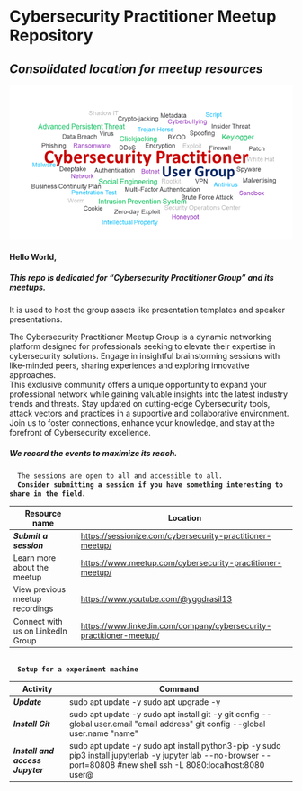 
<h1 class="code-line" data-line-start=0 data-line-end=1 ><a id="Microsoft_Governance_User_Group_Repository_0"></a>Cybersecurity Practitioner Meetup Repository</h1>
<h2 class="code-line" data-line-start=1 data-line-end=2 ><a id="_Consolidated_location_for_meetup_resources__1"></a><em>Consolidated location for meetup resources</em></h2>
<p class="has-line-data" data-line-start="3" data-line-end="4"><a href="https://www.meetup.com/cybersecurity-practitioner-meetup/"><img src="https://raw.githubusercontent.com/MeetupRepo/CybersecurityPractitionerMeetup/main/groupAssets/CSPM_logo.png" alt="N|Solid"></a></p>
<h4 class="code-line" data-line-start=5 data-line-end=6 ><a id="Hello_World_5"></a>Hello World,</h4>
<h5 class="code-line" data-line-start=7 data-line-end=8 ><a id="This_repo_is_dedicated_for_Microsoft_Governance_User_Group_and_its_meetups_7"></a>This repo is dedicated for “Cybersecurity Practitioner Group” and its meetups.</h5>
<p class="has-line-data" data-line-start="8" data-line-end="9">It is used to host the group assets like presentation templates and speaker presentations.</p>
<p class="has-line-data" data-line-start="10" data-line-end="12">The Cybersecurity Practitioner Meetup Group is a dynamic networking platform designed for professionals seeking to elevate their expertise in cybersecurity solutions. Engage in insightful brainstorming sessions with like-minded peers, sharing experiences and exploring innovative approaches.<br>
This exclusive community offers a unique opportunity to expand your professional network while gaining valuable insights into the latest industry trends and threats. Stay updated on cutting-edge Cybersecurity tools, attack vectors and practices in a supportive and collaborative environment. Join us to foster connections, enhance your knowledge, and stay at the forefront of Cybersecurity excellence.</p>
<h4 class="code-line" data-line-start=12 data-line-end=13 ><a id="_12"></a></h4>
<h5 class="code-line" data-line-start=13 data-line-end=14 ><a id="We_record_the_events_to_maximize_its_reach_13"></a>We record the events to maximize its reach.</h5>
<pre><code class="has-line-data" data-line-start="15" data-line-end="17" class="language-sh">  The sessions are open to all and accessible to all. 
  <b>Consider submitting a session if you have something interesting to share in the field.</b>
</code></pre>
<table class="table table-striped table-bordered">
<thead>
<tr>
<th>Resource name</th>
<th>Location</th>
</tr>
</thead>
<tbody>
<tr>
<td><b><i>Submit a session</i></b></td>
<td><a href="https://sessionize.com/cybersecurity-practitioner-meetup/">https://sessionize.com/cybersecurity-practitioner-meetup/</a></td>
</tr>
<tr>
<td>Learn more about the meetup</td>
<td><a href="https://www.meetup.com/cybersecurity-practitioner-meetup/">https://www.meetup.com/cybersecurity-practitioner-meetup/</a></td>
</tr>
<tr>
<td>View previous meetup recordings</td>
<td><a href="https://www.youtube.com/@yggdrasil13">https://www.youtube.com/@yggdrasil13</a></td>
</tr>
<tr>
<td>Connect with us on LinkedIn Group</td>
<td><a href="https://www.linkedin.com/company/cybersecurity-practitioner-meetup">https://www.linkedin.com/company/cybersecurity-practitioner-meetup/</a></td>
</tr>
</tbody>
</table>


<pre><code class="has-line-data" data-line-start="15" data-line-end="17" class="language-sh">
  <b>Setup for a experiment machine</b>
</code></pre>
<table class="table table-striped table-bordered">
<thead>
<tr>
<th>Activity</th>
<th>Command</th>
</tr>
</thead>
<tbody>
<tr>
<td><b><i>Update</i></b></td>
<td>sudo apt update -y
sudo apt upgrade -y
</td>
</tr>
<tr>
<td><b><i>Install Git</i></b></td>
<td>
sudo apt update -y
sudo apt install git -y
git config --global user.email "email address"
git config --global user.name "name"
</td>
</tr>
<tr>
<td><b><i>Install and access Jupyter</i></b></td>
<td>
sudo apt update -y
sudo apt install python3-pip -y 
sudo pip3 install jupyterlab -y
jupyter lab --no-browser --port=80808
#new shell
ssh -L 8080:localhost:8080 user@<remote-server-name>
</td>
</tr>
</tbody>
</table>